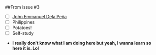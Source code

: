 ##From issue #3

 - [ ] [John Emmanuel Dela Peña](http://www.facebook.com/potzkii3)
 - [ ] Philippines
 - [ ] Potatoes!
 - [ ] Self-study

* **I really don't know what I am doing here but yeah, I wanna learn so here it is. Lol**
